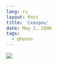 ```yaml
---
lang: ru
layout: Post
title: 'Скворец'
date: May 2, 2006
tags:
  - photos
---
```


![](/images/blog/MG-5865.jpg)

